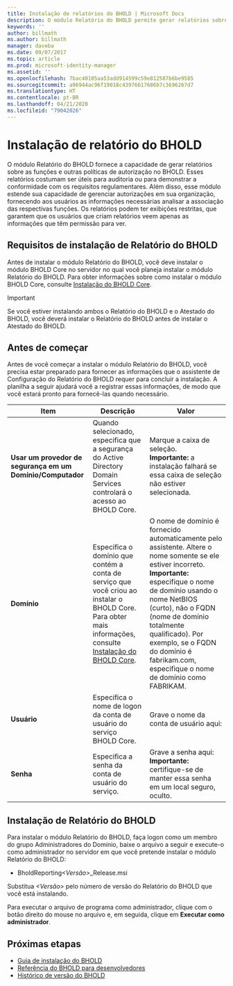 ```yaml
---
title: Instalação de relatórios do BHOLD | Microsoft Docs
description: O módulo Relatório do BHOLD permite gerar relatórios sobre as funções e políticas de autorização
keywords: ''
author: billmath
ms.author: billmath
manager: daveba
ms.date: 09/07/2017
ms.topic: article
ms.prod: microsoft-identity-manager
ms.assetid: ''
ms.openlocfilehash: 7bac40105aa53add914599c59e812587b6be9585
ms.sourcegitcommit: a96944ac96f19018c43976617686b7c3696267d7
ms.translationtype: HT
ms.contentlocale: pt-BR
ms.lasthandoff: 04/21/2020
ms.locfileid: "79042026"
---
```

# <a name="bhold-reporting-installation"></a>Instalação de relatório do BHOLD

O módulo Relatório do BHOLD fornece a capacidade de gerar relatórios sobre as funções e outras políticas de autorização no BHOLD. Esses relatórios costumam ser úteis para auditoria ou para demonstrar a conformidade com os requisitos regulamentares. Além disso, esse módulo estende sua capacidade de gerenciar autorizações em sua organização, fornecendo aos usuários as informações necessárias analisar a associação das respectivas funções. Os relatórios podem ter exibições restritas, que garantem que os usuários que criam relatórios veem apenas as informações que têm permissão para ver.

## <a name="bhold-reporting-installation-requirements"></a>Requisitos de instalação de Relatório do BHOLD

Antes de instalar o módulo Relatório do BHOLD, você deve instalar o módulo BHOLD Core no servidor no qual você planeja instalar o módulo Relatório do BHOLD. Para obter informações sobre como instalar o módulo BHOLD Core, consulte [Instalação do BHOLD Core](https://technet.microsoft.com/library/jj134095(v=ws.10).aspx).

> [!IMPORTANT]
> Se você estiver instalando ambos o Relatório do BHOLD e o Atestado do BHOLD, você deverá instalar o Relatório do BHOLD antes de instalar o Atestado do BHOLD.

## <a name="before-you-begin"></a>Antes de começar

Antes de você começar a instalar o módulo Relatório do BHOLD, você precisa estar preparado para fornecer as informações que o assistente de Configuração do Relatório do BHOLD requer para concluir a instalação. A planilha a seguir ajudará você a registrar essas informações, de modo que você estará pronto para fornecê-las quando necessário.

| **Item**                                    | **Descrição**                                                                                                                                                                                                           | **Valor**                                                                                                                                                                                                                                                                                                            |
|---------------------------------------------|---------------------------------------------------------------------------------------------------------------------------------------------------------------------------------------------------------------------------|----------------------------------------------------------------------------------------------------------------------------------------------------------------------------------------------------------------------------------------------------------------------------------------------------------------------|
| **Usar um provedor de segurança em um Domínio/Computador** | Quando selecionado, especifica que a segurança do Active Directory Domain Services controlará o acesso ao BHOLD Core.                                                                                                                | Marque a caixa de seleção. </br>**Importante:** a instalação falhará se essa caixa de seleção não estiver selecionada.                                                                                                                                                                                                                   |
| **Domínio**                                  | Especifica o domínio que contém a conta de serviço que você criou ao instalar o BHOLD Core. Para obter mais informações, consulte [Instalação do BHOLD Core](https://technet.microsoft.com/library/jj134095(v=ws.10).aspx). | O nome de domínio é fornecido automaticamente pelo assistente. Altere o nome somente se ele estiver incorreto. **Importante:** especifique o nome de domínio usando o nome NetBIOS (curto), não o FQDN (nome de domínio totalmente qualificado). Por exemplo, se o FQDN do domínio é fabrikam.com, especifique o nome de domínio como FABRIKAM. |
| **Usuário**                                    | Especifica o nome de logon da conta de usuário do serviço BHOLD Core.                                                                                                                                                          | Grave o nome da conta de usuário aqui:                                                                                                                                                                                                                                                                                    |
| **Senha**                                | Especifica a senha da conta de usuário do serviço.                                                                                                                                                                       | Grave a senha aqui: </br>**Importante:** certifique-se de manter essa senha em um local seguro, oculto.                                                                                                                                                                                                                  |

## <a name="bhold-reporting-installation"></a>Instalação de Relatório do BHOLD

Para instalar o módulo Relatório do BHOLD, faça logon como um membro do grupo Administradores do Domínio, baixe o arquivo a seguir e execute-o como administrador no servidor em que você pretende instalar o módulo Relatório do BHOLD:

- BholdReporting<em>\<Versão\></em>\_Release.msi

Substitua *\<Versão\>* pelo número de versão do Relatório do BHOLD que você está instalando.

Para executar o arquivo de programa como administrador, clique com o botão direito do mouse no arquivo e, em seguida, clique em **Executar como administrador**.

## <a name="next-steps"></a>Próximas etapas

- [Guia de instalação do BHOLD](bhold-installation-guide.md)
- [Referência do BHOLD para desenvolvedores](../reference/mim2016-bhold-developer-reference.md)
- [Histórico de versão do BHOLD](../reference/version-bhold-history.md)
